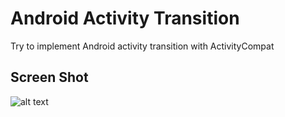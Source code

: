# Android Activity Transition
Try to implement Android activity transition with ActivityCompat


## Screen Shot
![alt text](https://github.com/minibugdev/android-activity-transition/blob/master/screenshot.gif?raw=true "Android Activity Transition Example")